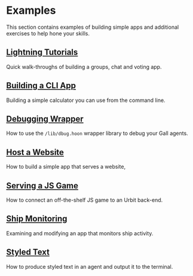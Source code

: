 # Examples

This section contains examples of building simple apps and additional exercises to help hone your skills.

## [Lightning Tutorials](userspace/apps/examples/quickstart)

Quick walk-throughs of building a groups, chat and voting app.

## [Building a CLI App](userspace/apps/examples/rpn)

Building a simple calculator you can use from the command line.

## [Debugging Wrapper](userspace/apps/examples/dbug)

How to use the `/lib/dbug.hoon` wrapper library to debug your Gall agents.

## [Host a Website](userspace/apps/examples/feature)

How to build a simple app that serves a website,

## [Serving a JS Game](userspace/apps/examples/flap)

How to connect an off-the-shelf JS game to an Urbit back-end.

## [Ship Monitoring](userspace/apps/examples/ahoy)

Examining and modifying an app that monitors ship activity.

## [Styled Text](userspace/apps/examples/track7)

How to produce styled text in an agent and output it to the terminal.
